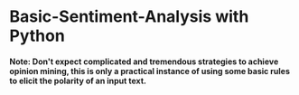# Basic-Sentiment-Analysis with Python
#### Note: Don't expect complicated and tremendous strategies to achieve opinion mining, this is only a practical instance of using some basic rules to elicit the polarity of an input text.
